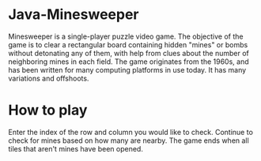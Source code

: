 # Java-Minesweeper

Minesweeper is a single-player puzzle video game.
The objective of the game is to clear a rectangular board containing hidden "mines" or bombs without detonating any of them, with help from clues about the number of neighboring mines in each field.
The game originates from the 1960s, and has been written for many computing platforms in use today. It has many variations and offshoots.

# How to play

Enter the index of the row and column you would like to check. 
Continue to check for mines based on how many are nearby. The game ends when all tiles that aren't mines have been opened.
